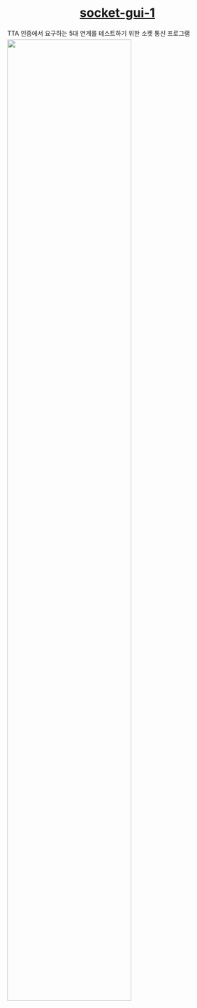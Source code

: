 <h1 align="center">
  <a href="https://reactnative.dev/">
   socket-gui-1
  </a>
</h1>
TTA 인증에서 요구하는 5대 연계를 테스트하기 위한 소켓 통신 프로그램
<div style="height: 5px"></div>   
<img style="width:75%;" src="https://ozee94.github.io/static/socket-gui-1/product-img.png">
